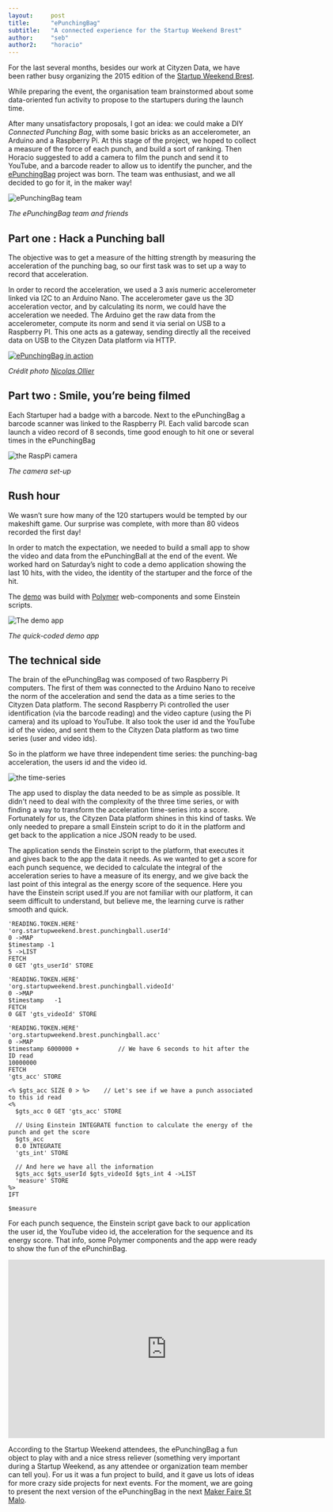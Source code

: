 ```yaml
---
layout:     post
title:      "ePunchingBag"
subtitle:   "A connected experience for the Startup Weekend Brest"
author:     "seb"
author2:    "horacio"
---
```


For the last several months, besides our work at Cityzen Data, we have been rather busy organizing the 2015 edition of the [Startup Weekend Brest](http://brest.startupweekend.org/).

While preparing the event, the organisation team brainstormed about some data-oriented fun activity to propose to the startupers during the launch time.

After many unsatisfactory proposals, I got an idea: we could make a DIY *Connected Punching Bag*, with some basic bricks as an accelerometer, an Arduino and a Raspberry Pi.
At this stage of the project, we hoped to collect a measure of the force of each punch, and build a sort of ranking. Then Horacio suggested to add a camera to film the punch and send it to YouTube, and a barcode reader to allow us to identify the puncher, and the [ePunchingBag](https://twitter.com/ePunchingBag) project was born. The team was enthusiast, and we all decided to go for it, in the maker way!   


![ePunchingBag team](/img/ePunchingBag-01_640px.jpg)

*The ePunchingBag team and friends*


## Part one : Hack a Punching ball ##

The objective was to get a measure of the hitting strength by measuring the acceleration of the punching bag, so our first task was to set up a way to record that acceleration. 

In order to record the acceleration, we used a 3 axis numeric accelerometer linked via I2C to an Arduino Nano. The accelerometer gave us the 3D acceleration vector, and by calculating its norm, we could have the acceleration we needed. The Arduino get the raw data from the accelerometer, compute its norm and send it via serial on USB to a Raspberry PI.  This one acts as a gateway, sending directly all the received data on USB to the Cityzen Data platform via HTTP.

[![ePunchingBag in action](https://farm8.staticflickr.com/7442/16230847037_31731c64bb_z.jpg)](https://www.flickr.com/photos/114768676@N07/16230847037)

*Crédit photo [Nicolas Ollier](https://twitter.com/nikko2foo)*


## Part two : Smile, you’re being filmed ##

Each Startuper had a badge with a barcode. Next to the ePunchingBag a barcode scanner was linked to the Raspberry PI. Each valid barcode scan launch a video record of 8 seconds, time good enough to hit one or several times in the ePunchingBag

![the RaspPi camera](/img/ePunchingBag-02_640px.jpg)

*The camera set-up*


## Rush hour ##

We wasn’t sure how many of the 120 startupers would be tempted by our makeshift game. Our surprise was complete, with more than 80 videos recorded the first day!

In order to match the expectation, we needed to build a small app to show the video and data from the ePunchingBall at the end of the event. We worked hard on Saturday’s night to code a demo application showing the last 10 hits, with the video, the identity of the startuper and the  force of the hit.

The [demo](https://api0.cityzendata.net/widgets/punchingball/elements/czd-punch/index_list.html) was build with [Polymer](http://polymer-project.org) web-components and some Einstein scripts.


![The demo app](/img/ePunchingBag-03_640px.jpg)

*The quick-coded demo app*


## The technical side ##

The brain of the ePunchingBag was composed of two Raspberry Pi computers. The first of them was connected to the Arduino Nano to receive the norm of the acceleration and send the data as a time series to the Cityzen Data platform. The second Raspberry Pi controlled the user identification (via the barcode reading) and the video capture (using the Pi camera) and its upload to YouTube. It also took the user id and the YouTube id of the video, and sent them to the Cityzen Data platform as two time series (user and video ids).

So in the platform we have three independent time series: the punching-bag acceleration, the users id and the video id.

![the time-series](/img/ePunchingBag-timeseries-01.png)

The app used to display the data needed to be as simple as possible. It didn't need to deal with the complexity of the three time series, or with finding a way to transform the acceleration time-series into a score. Fortunately for us, the Cityzen Data platform shines in this kind of tasks. We only needed to prepare a small Einstein script to do it in the platform and get back to the application a nice JSON ready to be used. 

The application sends the Einstein script to the platform, that executes it and gives back to the app the data it needs.  As we wanted to get a score for each punch sequence, we decided to calculate the integral of the acceleration series to have a measure of its energy, and we give back the last point of this integral as the energy score of the sequence. Here you have the Einstein script used.If you are not familiar with our platform, it can seem difficult to understand, but believe me, the learning curve is rather smooth and quick. 


    'READING.TOKEN.HERE'
    'org.startupweekend.brest.punchingball.userId'
    0 ->MAP
    $timestamp -1
    5 ->LIST
    FETCH
    0 GET 'gts_userId' STORE
     
    'READING.TOKEN.HERE'
    'org.startupweekend.brest.punchingball.videoId'
    0 ->MAP
    $timestamp   -1
    FETCH
    0 GET 'gts_videoId' STORE
      
    'READING.TOKEN.HERE'
    'org.startupweekend.brest.punchingball.acc'
    0 ->MAP
    $timestamp 6000000 +           // We have 6 seconds to hit after the ID read
    10000000
    FETCH
    'gts_acc' STORE 

    <% $gts_acc SIZE 0 > %>    // Let's see if we have a punch associated to this id read
    <% 
      $gts_acc 0 GET 'gts_acc' STORE
        
      // Using Einstein INTEGRATE function to calculate the energy of the punch and get the score  
      $gts_acc
      0.0 INTEGRATE   
      'gts_int' STORE 
       
      // And here we have all the information
      $gts_acc $gts_userId $gts_videoId $gts_int 4 ->LIST
      'measure' STORE
    %>
    IFT 
    
    $measure 


For each punch sequence, the Einstein script gave back to our application the user id, the YouTube video id, the acceleration for the sequence and its energy score. That info, some Polymer components and the app were ready to show the fun of the ePunchinBag.

<iframe width="640" height="360" src="https://www.youtube.com/embed/m4bAZX2LP8A" frameborder="0" allowfullscreen></iframe>

According to the Startup Weekend attendees, the ePunchingBag a fun object to play with and a nice stress reliever (something very important during a Startup Weekend, as any attendee or organization team member can tell you). For us it was a fun project to build, and it gave us lots of ideas for more crazy side projects for next events. For the moment, we are going to present the next version of the ePunchingBag in the next [Maker Faire St Malo](http://www.makerfairesaintmalo.com/).